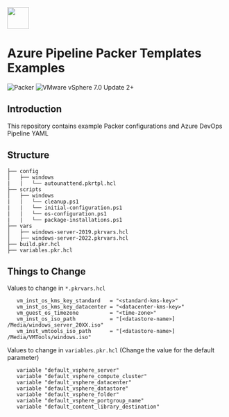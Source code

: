 <img src="https://github.com/smctighevcp/Packer/blob/main/packer-icon.svg" style="width:50px;height:50px;">

# Azure Pipeline Packer Templates Examples
<img alt="Packer" src="https://img.shields.io/badge/Packer-1.7.0+-blue?style=for-the-badge&logo=packer">  <img alt="VMware vSphere 7.0 Update 2+" src="https://img.shields.io/badge/VMware%20vSphere-7.0%20Update%202+-blue?style=for-the-badge">

## Introduction

This repository contains example Packer configurations and Azure DevOps Pipeline YAML





## Structure
```console
├── config
│   ├── windows
|   |   └── autounattend.pkrtpl.hcl
├── scripts
│   ├── windows
|   |   └── cleanup.ps1
|   |   └── initial-configuration.ps1
|   |   └── os-configuration.ps1
|   |   └── package-installations.ps1
├── vars
│   ├── windows-server-2019.pkrvars.hcl
│   ├── windows-server-2022.pkrvars.hcl
├── build.pkr.hcl
├── variables.pkr.hcl
```

 ## Things to Change
 
 Values to change in `*.pkrvars.hcl`
 
 ```hcl
    vm_inst_os_kms_key_standard   = "<standard-kms-key>"
    vm_inst_os_kms_key_datacenter = "<datacenter-kms-key>"
    vm_guest_os_timezone          = "<time-zone>"
    vm_inst_os_iso_path           = "[<datastore-name>] /Media/windows_server_20XX.iso"
    vm_inst_vmtools_iso_path      = "[<datastore-name>] /Media/VMTools/windows.iso"
  ```
    
Values to change in `variables.pkr.hcl` (Change the value for the default parameter)

 ```hcl
    variable "default_vsphere_server"
    variable "default_vsphere_compute_cluster"
    variable "default_vsphere_datacenter"
    variable "default_vsphere_datastore"
    variable "default_vsphere_folder"
    variable "default_vsphere_portgroup_name"
    variable "default_content_library_destination"
  ```
